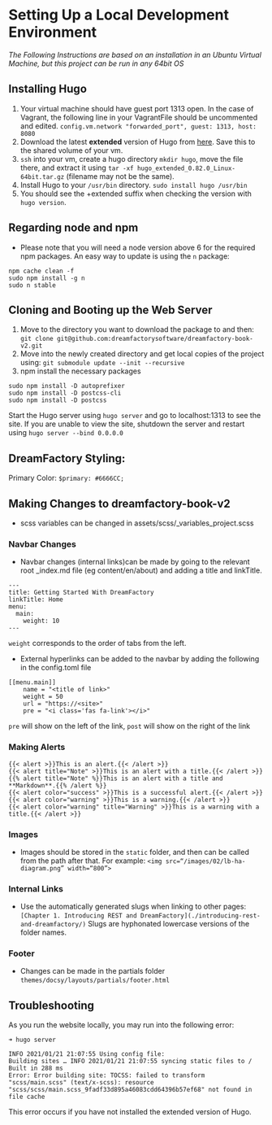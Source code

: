 # Setting Up a Local Development Environment

_The Following Instructions are based on an installation in an Ubuntu Virtual Machine, but this project can be run in any 64bit OS_

## Installing Hugo

1. Your virtual machine should have guest port 1313 open. In the case of Vagrant, the following line in your VagrantFile should be uncommented and edited.
`config.vm.network "forwarded_port", guest: 1313, host: 8080`
2. Download the latest **extended** version of Hugo from [here](https://github.com/gohugoio/hugo/releases). Save this to the shared volume of your vm.
3. `ssh` into your vm, create a hugo directory `mkdir hugo`, move the file there, and extract it using `tar -xf hugo_extended_0.82.0_Linux-64bit.tar.gz` (filename may not be the same).
4. Install Hugo to your `/usr/bin` directory. `sudo install hugo /usr/bin`
5. You should see the +extended suffix when checking the version with `hugo version`.

## Regarding node and npm

* Please note that you will need a node version above 6 for the required npm packages. An easy way to update is using the `n` package:
```
npm cache clean -f
sudo npm install -g n
sudo n stable
```

## Cloning and Booting up the Web Server

1. Move to the directory you want to download the package to and then:
`git clone git@github.com:dreamfactorysoftware/dreamfactory-book-v2.git`
2. Move into the newly created directory and get local copies of the project using:
`git submodule update --init --recursive`
3. npm install the necessary packages
```
sudo npm install -D autoprefixer
sudo npm install -D postcss-cli
sudo npm install -D postcss
```

Start the Hugo server using `hugo server` and go to localhost:1313 to see the site. If you are unable to view the site, shutdown the server and restart using `hugo server --bind 0.0.0.0`

## DreamFactory Styling:

Primary Color: `$primary: #6666CC;`

## Making Changes to dreamfactory-book-v2

* scss variables can be changed in assets/scss/_variables_project.scss

### Navbar Changes

* Navbar changes (internal links)can be made by going to the relevant root _index.md file (eg content/en/about) and adding a title and linkTitle.
```
---
title: Getting Started With DreamFactory
linkTitle: Home
menu:
  main:
    weight: 10
---
```
`weight` corresponds to the order of tabs from the left.
* External hyperlinks can be added to the navbar by adding the following in the config.toml file
```
[[menu.main]]
    name = "<title of link>"
    weight = 50 
    url = "https://<site>"
    pre = "<i class='fas fa-link'></i>"
```
`pre` will show on the left of the link, `post` will show on the right of the link

### Making Alerts
```
{{< alert >}}This is an alert.{{< /alert >}}
{{< alert title="Note" >}}This is an alert with a title.{{< /alert >}}
{{% alert title="Note" %}}This is an alert with a title and **Markdown**.{{% /alert %}}
{{< alert color="success" >}}This is a successful alert.{{< /alert >}}
{{< alert color="warning" >}}This is a warning.{{< /alert >}}
{{< alert color="warning" title="Warning" >}}This is a warning with a title.{{< /alert >}}
```

### Images

* Images should be stored in the `static` folder, and then can be called from the path after that. For example: `<img src=“/images/02/lb-ha-diagram.png” width=“800”>`

### Internal Links

* Use the automatically generated slugs when linking to other pages:
`[Chapter 1. Introducing REST and DreamFactory](./introducing-rest-and-dreamfactory/)`
Slugs are hyphonated lowercase versions of the folder names.

### Footer

* Changes can be made in the partials folder `themes/docsy/layouts/partials/footer.html`

## Troubleshooting

As you run the website locally, you may run into the following error:

```
➜ hugo server

INFO 2021/01/21 21:07:55 Using config file: 
Building sites … INFO 2021/01/21 21:07:55 syncing static files to /
Built in 288 ms
Error: Error building site: TOCSS: failed to transform "scss/main.scss" (text/x-scss): resource "scss/scss/main.scss_9fadf33d895a46083cdd64396b57ef68" not found in file cache
```

This error occurs if you have not installed the extended version of Hugo.

